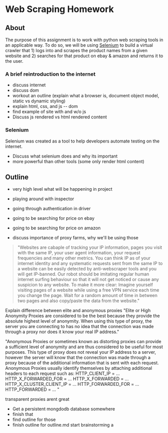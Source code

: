 # Web Scraping Homework

## About

The purpose of this assignment is to work with python web scraping tools in an applicable way. To do so, we will be using [Selenium](https://www.selenium.dev/documentation/en/) to build a virtual crawler that 1) logs into and scrapes the product names from a given website and 2) searches for that product on ebay & amazon and returns it to the user.


### A brief reintroduction to the internet

- discuss internet
- discuss dom
- workout an outline (explain what a browser is, document object model, static vs dynamic styling)
- explain html, css, and js -- dom
- find example of site with and w/o js
- Discuss js rendered vs html rendered content

### Selenium

Selenium was created as a tool to help developers automate testing on the internet. 
- Discuss what selenium does and why its important
- more powerful than other tools (some only render html content)

## Outline

- very high level what will be happening in project

- playing around with inspector
- going through authentication in driver
- going to be searching for price on ebay
- going to be searching for price on amazon
<!-- - if not yet in database, add to database
- if in database, pull out price of good
- if already in database, report back to user and let know if price 
- increased or decreased since the last search -->
- discuss importance of proxy farms, why we'll be using those

>"Websites are cabaple of tracking your IP information, pages you visit with the same IP, your user agent information, your request frequencies and many other metrics. You can think IP as of your internet identity and any systematic requests sent from the same IP to a website can be easily detected by anti-webscraper tools and you will get IP-banned.
>Our robot should be imitating regular human internet surfing behaviour so that it will not get noticed or cause any suspicion to any website. To make it more clear: Imagine yourself visiting pages of a website while using a free VPN service each time you change the page. Wait for a random amount of time in between two pages and also copy/paste the data from the website."

Explain difference between elite and anonymous proxies
"Elite or High Anonymity Proxies are considered to be the best because they provide the absolute highest level of anonymity. When using this type of proxy, the server you are connecting to has no idea that the connection was made through a proxy nor does it know your real IP address."

"Anonymous Proxies or sometimes known as distorting proxies can provide a sufficient level of anonymity and are thus considered to be useful for most purposes. This type of proxy does not reveal your IP address to a server, however the server will know that the connection was made through a proxy because of the additional information that is sent with each request. Anonymous Proxies usually identify themselves by attaching additional headers to each request such as:
HTTP_CLIENT_IP = ...
HTTP_X_FORWARDED_FOR = ...
HTTP_X_FORWARDED = ...
HTTP_X_CLUSTER_CLIENT_IP = ...
HTTP_FORWARDED_FOR = ...
HTTP_FORWARDED = ...
"

transparent proxies arent great 



- Get a persistent mongdodb database somewhere
- finish that
- find outline for those
- finish outline for outline.md
start brainstorming a 
